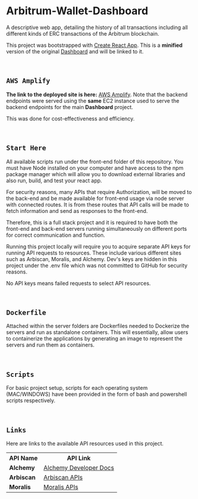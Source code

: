 # Arbitrum-Wallet-Dashboard
A descriptive web app, detailing the history of all transactions including all different kinds of ERC transactions of the Arbitrum blockchain.

This project was bootstrapped with [Create React App](https://github.com/facebook/create-react-app). This is a <b>minified</b> version of the original [Dashboard](https://ethereumdashboard.dev) and will be linked to it.

<br />
 
## `AWS Amplify`

**The link to the deployed site is here:** [AWS Amplify](https://arbitrum-aws.d1pqf6famiyi96.amplifyapp.com/). Note that the backend endpoints were served using the **same** EC2 instance used to serve the backend endpoints for the main **Dashboard** project.

This was done for cost-effectiveness and efficiency.

<br />

## `Start Here`

All available scripts run under the front-end folder of this repository. You must have Node installed on your computer and have access to the npm package manager which will allow you to download external libraries and also run, build, and test your react app.

For security reasons, many APIs that require Authorization, will be moved to the back-end and be made available for front-end usage via node server with connected routes. It is from these routes that API calls will be made to fetch information and send as responses to the front-end.

Therefore, this is a full stack project and it is required to have both the front-end and back-end servers running simultaneously on different ports for correct communication and function.

Running this project locally will require you to acquire separate API keys for running API requests to resources. These include various different sites such as Arbiscan, Moralis, and Alchemy. Dev's keys are hidden in this project under the .env file which was not committed to GitHub for security reasons. 

No API keys means failed requests to select API resources.

<br />

## `Dockerfile`
Attached within the server folders are Dockerfiles needed to Dockerize the servers and run as standalone containers. This will essentially, allow users to containerize the applications by generating an image to represent the servers and run them as containers.
 
<br />

## `Scripts`
For basic project setup, scripts for each operating system (MAC/WINDOWS) have been provided in the form of bash and powershell scripts respectively.

<br />

## `Links`

Here are links to the available API resources used in this project.

<table>
    <tr>
        <th>API Name</th>
        <th>API Link</th>
    </tr>
    <tr>
        <td>
            <b>Alchemy</b>
        </td>
        <td>
            <a href="https://docs.alchemy.com/reference/api-overview">Alchemy Developer Docs</a>
        </td>
    </tr>
    <tr>
        <td>
            <b>Arbiscan</b>
        </td>
        <td>
            <a href="https://arbiscan.io/apis">Arbiscan APIs</a>
        </td>
    </tr>
    <tr>
        <td>
            <b>Moralis</b>
        </td>
        <td>
            <a href="https://docs.moralis.io">Moralis APIs</a>
        </td>
    </tr>
</table>